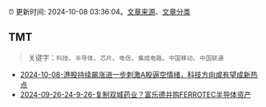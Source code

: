 :alarm_clock: 更新时间: 2024-10-08 03:36:04。[文章来源](/README.md)、[文章分类](/TAGS.md)

## TMT


> 关键字：`科技`、`半导体`、`芯片`、`电信`、`集成电路`、`中国移动`、`中国联通`



- [2024-10-08-港股持续飙涨进一步刺激A股逼空情绪，科技方向或有望成新热点](https://www.cls.cn/detail/1817695) 
- [2024-09-26-24-9-26-复制双城药业？富乐德并购FERROTEC半导体资产](https://xueqiu.com/8772786299/305782060) 
